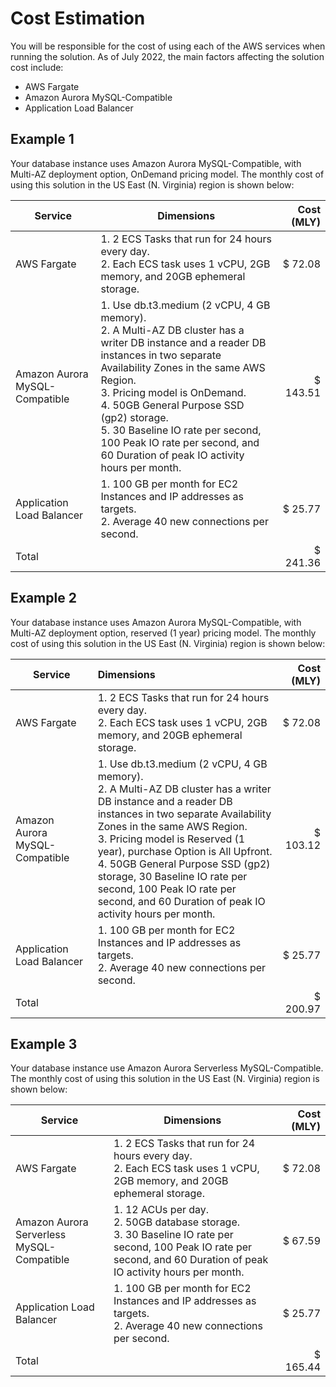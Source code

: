 # Cost Estimation

You will be responsible for the cost of using each of the AWS services when running the solution. As of July 2022, the main factors affecting the solution cost include:

- AWS Fargate
- Amazon Aurora MySQL-Compatible
- Application Load Balancer
## Example 1

Your database instance uses Amazon Aurora MySQL-Compatible, with Multi-AZ deployment option, OnDemand pricing model. The monthly cost of using this solution in the US East (N. Virginia) region is shown below:

| Service | Dimensions | Cost (MLY) |
| ------- | --- | ---: |
| AWS Fargate | 1. 2 ECS Tasks that run for 24 hours every day. </br> 2. Each ECS task uses 1 vCPU, 2GB memory, and 20GB ephemeral storage. | $ 72.08 |
| Amazon Aurora MySQL-Compatible | 1. Use db.t3.medium (2 vCPU, 4 GB memory). </br> 2. A Multi-AZ DB cluster has a writer DB instance and a reader DB instances in two separate Availability Zones in the same AWS Region. </br> 3. Pricing model is OnDemand. </br> 4. 50GB General Purpose SSD (gp2) storage. </br> 5. 30 Baseline IO rate per second, 100 Peak IO rate per second, and 60 Duration of peak IO activity hours per month. | $ 143.51 |
| Application Load Balancer | 1. 100 GB per month for EC2 Instances and IP addresses as targets. </br> 2. Average 40 new connections per second. | $ 25.77 |
| Total | | $ 241.36 |


## Example 2

Your database instance uses Amazon Aurora MySQL-Compatible, with Multi-AZ deployment option, reserved (1 year) pricing model. The monthly cost of using this solution in the US East (N. Virginia) region is shown below:

| Service | Dimensions | Cost (MLY) |
| ------- | :--- | ---: |
| AWS Fargate | 1. 2 ECS Tasks that run for 24 hours every day. </br> 2. Each ECS task uses 1 vCPU, 2GB memory, and 20GB ephemeral storage. | $ 72.08 |
| Amazon Aurora MySQL-Compatible | 1. Use db.t3.medium (2 vCPU, 4 GB memory). </br> 2. A Multi-AZ DB cluster has a writer DB instance and a reader DB instances in two separate Availability Zones in the same AWS Region. </br> 3. Pricing model is Reserved (1 year), purchase Option is All Upfront. </br> 4. 50GB General Purpose SSD (gp2) storage, 30 Baseline IO rate per second, 100 Peak IO rate per second, and 60 Duration of peak IO activity hours per month. | $ 103.12 |
| Application Load Balancer | 1. 100 GB per month for EC2 Instances and IP addresses as targets. </br> 2. Average 40 new connections per second. | $ 25.77 |
| Total | | $ 200.97 |


## Example 3

Your database instance use Amazon Aurora Serverless MySQL-Compatible. The monthly cost of using this solution in the US East (N. Virginia) region is shown below:

| Service | Dimensions | Cost (MLY) |
| ------- | --- | ---: |
| AWS Fargate | 1. 2 ECS Tasks that run for 24 hours every day. </br> 2. Each ECS task uses 1 vCPU, 2GB memory, and 20GB ephemeral storage. | $ 72.08 |
| Amazon Aurora Serverless MySQL-Compatible | 1. 12 ACUs per day. </br> 2. 50GB database storage. </br> 3. 30 Baseline IO rate per second, 100 Peak IO rate per second, and 60 Duration of peak IO activity hours per month. | $ 67.59 |
| Application Load Balancer | 1. 100 GB per month for EC2 Instances and IP addresses as targets. </br> 2. Average 40 new connections per second. | $ 25.77 |
| Total | | $ 165.44 |

